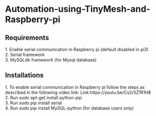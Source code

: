 # Automation-using-TinyMesh-and-Raspberry-pi
<H2>Requirements</H2>
1. Enable serial communication in Raspberry pi (default disabled in pi3)<br>
2. Serial framework <br>
3. MySQLdb framework (for Mysql database)
<H2>Installations</H2>
1. To enable serial communication in Raspberry pi follow the steps as described in the following video link:
 Link:https://youtu.be/Cs2r5Z1R1H8<br>
2. Run sudo apt-get install python-pip<br>
3. Run sudo pip install serial<br>
4. Run sudo pip install MySQL-python (for database users only)
